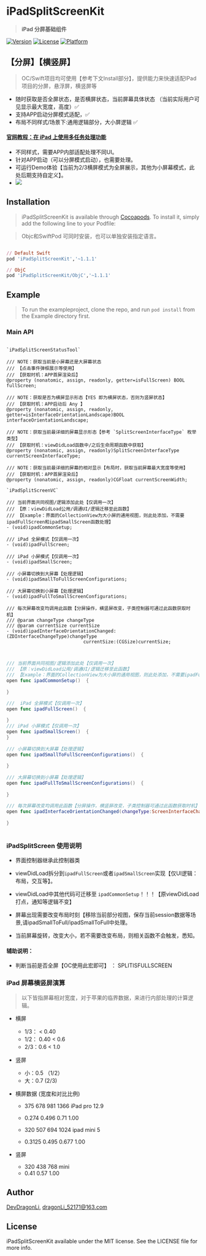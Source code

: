 # iPadSplitScreenKit

> **iPad 分屏基础组件**

[![Version](https://img.shields.io/cocoapods/v/iPadSplitScreenKit.svg?style=flat)](https://cocoapods.org/pods/iPadSplitScreenKit)
[![License](https://img.shields.io/cocoapods/l/iPadSplitScreenKit.svg?style=flat)](https://cocoapods.org/pods/iPadSplitScreenKit)
[![Platform](https://img.shields.io/cocoapods/p/iPadSplitScreenKit.svg?style=flat)](https://cocoapods.org/pods/iPadSplitScreenKit)


## 【分屏】【横竖屏】

> OC/Swift项目均可使用【参考下文Install部分】，提供能力来快速适配IPad项目的分屏，悬浮屏，横竖屏等

-  随时获取是否全屏状态，是否横屏状态，当前屏幕具体状态 （当前实际用户可见显示最大宽度，高度）✅
- 支持APP启动分屏模式适配，✅
- 布局不同样式/场景下:通用逻辑部分，大小屏逻辑 ✅

#### [官网教程：在 iPad 上使用多任务处理功能](https://support.apple.com/zh-cn/HT207582)
- 不同样式，需要APP内部适配处理不同UI。
- 针对APP启动（可以分屏模式启动），也需要处理。
- 可运行Demo体验【当前为2/3横屏模式为全屏展示，其他为小屏幕模式，此处后期支持自定义】。
- ![](https://support.apple.com/library/content/dam/edam/applecare/images/zh_CN/iOS/ios13-ipad-pro-multitasking-split-view-animation.gif)


## Installation

> iPadSplitScreenKit is available through [Cocoapods](https://cocoapods.org/pods/iPadSplitScreenKit). To install it, simply add the following line to your Podfile:

> Objc和SwiftPod 可同时安装，也可以单独安装指定语言。

```ruby

// Default Swift 
pod 'iPadSplitScreenKit','~1.1.1'

// ObjC
pod 'iPadSplitScreenKit/ObjC','~1.1.1'

```

## Example

> To run the exampleproject, clone the repo, and run `pod install` from the Example directory first.


### Main API

```ObjC

`iPadSplitScreenStatusTool`

/// NOTE：获取当前是小屏幕还是大屏幕状态
/// 【点击事件弹框展示等使用】
/// 【获取时机：APP首屏渲染后】
@property (nonatomic, assign, readonly, getter=isFullScreen) BOOL fullScreen;

/// NOTE：获取是否为横屏显示形态【YES 即为横屏状态，否则为竖屏状态】
/// 【获取时机：APP启动后 Any 】
@property (nonatomic, assign, readonly, getter=isInterfaceOrientationLandscape)BOOL interfaceOrientationLandscape;

/// NOTE：获取当前最详细的屏幕显示形态【参考 `SplitScreenInterfaceType` 枚举类型】
/// 【获取时机：viewDidLoad函数中/之后生命周期函数中获取】
@property (nonatomic, assign, readonly)SplitScreenInterfaceType currentScreenInterfaceType;

/// NOTE：获取当前最详细的屏幕的相对显示【布局时，获取当前屏幕最大宽度等使用】
/// 【获取时机：APP首屏渲染后】
@property (nonatomic, assign, readonly)CGFloat currentScreenWidth;

`iPadSplitScreenVC`

/// 当前界面共同视图/逻辑添加此处【仅调用一次】
/// 【原：viewDidLoad公用/调通UI/逻辑迁移至此函数】
/// 【Example：界面的CollectionView为大小屏的通用视图，则此处添加，不需要ipadFullScreen和ipadSmallScreen函数处理】
- (void)ipadCommonSetup;

/// iPad 全屏模式【仅调用一次】
- (void)ipadFullScreen;

/// iPad 小屏模式【仅调用一次】
- (void)ipadSmallScreen;

/// 小屏幕切换到大屏幕【处理逻辑】
- (void)ipadSmallToFullScreenConfigurations;

/// 大屏幕切换到小屏幕【处理逻辑】
- (void)ipadFullToSmallScreenConfigurations;

/// 每次屏幕改变均调用此函数【分屏操作，横竖屏改变，子类控制器可通过此函数获取时机】
/// @param changeType changeType
/// @param currentSize currentSize 
- (void)ipadInterfaceOrientationChanged:(ZDInterfaceChangeType)changeType
                            currentSize:(CGSize)currentSize;


```

```Swift

/// 当前界面共同视图/逻辑添加此处【仅调用一次】
/// 【原：viewDidLoad公用/调通UI/逻辑迁移至此函数】
/// 【Example：界面的CollectionView为大小屏的通用视图，则此处添加，不需要ipadFullScreen和ipadSmallScreen函数处理】
open func ipadCommonSetup()  {
    
}

///  iPad 全屏模式【仅调用一次】
open func ipadFullScreen()  {
    
}
/// iPad 小屏模式【仅调用一次】
open func ipadSmallScreen()  {
}
    
/// 小屏幕切换到大屏幕【处理逻辑】
open func ipadSmallToFullScreenConfigurations()  {
    
}
    
/// 大屏幕切换到小屏幕【处理逻辑】
open func ipadFullToSmallScreenConfigurations()  {
    
}
   
/// 每次屏幕改变均调用此函数【分屏操作，横竖屏改变，子类控制器可通过此函数获取时机】
open func ipadInterfaceOrientationChanged(changeType:ScreenInterfaceChangeType,currentSize:CGSize) {
   
}   
   
```

### iPadSplitScreen 使用说明
 
 -  界面控制器继承此控制器类

 - viewDidLoad拆分到`ipadFullScreen`或者`ipadSmallScreen`实现【仅UI逻辑：布局，交互等】。
    
 -  viewDidLoad中其他代码可迁移至 `ipadCommonSetup`！！！【原viewDidLoad打点，通知等逻辑不变】

 -  屏幕出现需要改变布局时刻【移除当前部分视图，保存当前session数据等场景,请ipadSmallToFull/ipadSmallToFull中处理。

 -  当前屏幕旋转，改变大小，若不需要改变布局，则相关函数不会触发，悉知。
 
 #### 辅助说明：
 
 - 判断当前是否全屏【OC使用此宏即可】 ： SPLITISFULLSCREEN


###  iPad 屏幕横竖屏演算

> 以下皆指屏幕相对宽度，对于苹果的临界数据，来进行内部处理的计算逻辑。

-  横屏
    -  1/3： < 0.40
    -   1/2： 0.40 < 0.6
    -  2/3：0.6  < 1.0
-  竖屏
    -  小：0.5 （1/2）
    -  大：0.7 (2/3)

-  横屏数据 (宽度和对比比例)

    -  375  678    981   1366  iPad pro 12.9

    -  0.274  0.496  0.71 1.00
 
    -  320     507     694       1024  ipad mini 5
    -  0.3125   0.495   0.677   1.00
 
-  竖屏
    -  320     438   768  mini
    -  0.41    0.57  1.00



Author 
------

[DevDragonLi](https://github.com/DevDragonLi), dragonLi_52171@163.com

License
-------

iPadSplitScreenKit available under the MIT license. See the LICENSE
file for more info.

